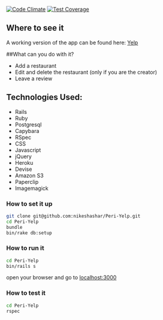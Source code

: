 [![Code Climate](https://codeclimate.com/github/nikeshashar/Peri-Yelp/badges/gpa.svg)](https://codeclimate.com/github/nikeshashar/Peri-Yelp)  [![Test Coverage](https://codeclimate.com/github/nikeshashar/Peri-Yelp/badges/coverage.svg)](https://codeclimate.com/github/nikeshashar/Peri-Yelp)

## Where to see it

A working version of the app can be found here: [Yelp](http://peaceful-fjord-8539.herokuapp.com/)

##What can you do with it?
+ Add a restaurant
+ Edit and delete the restaurant (only if you are the creator)
+ Leave a review


## Technologies Used:

  + Rails
  + Ruby
  + Postgresql
  + Capybara
  + RSpec
  + CSS
  + Javascript
  + jQuery
  + Heroku
  + Devise
  + Amazon S3
  + Paperclip
  + Imagemagick
  

### How to set it up
```sh
git clone git@github.com:nikeshashar/Peri-Yelp.git
cd Peri-Yelp
bundle
bin/rake db:setup
```

### How to run it
```sh
cd Peri-Yelp
bin/rails s
```

open your browser and go to [localhost:3000](http://localhost:3000)

### How to test it
```sh
cd Peri-Yelp
rspec
```

